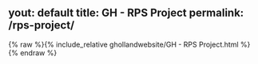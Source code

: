 yout: default
title: GH - RPS Project
permalink: /rps-project/
---

{% raw %}{% include_relative ghollandwebsite/GH - RPS Project.html %}{% endraw %}
